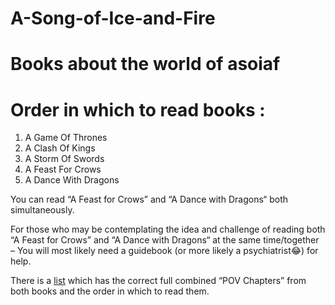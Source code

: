 # A-Song-of-Ice-and-Fire

# Books about the world of asoiaf

# Order in which to read books :

  1. A Game Of Thrones
  2. A Clash Of Kings
  3. A Storm Of Swords
  4. A Feast For Crows
  5. A Dance With Dragons


  You can read “A Feast for Crows” and “A Dance with Dragons“ both simultaneously. 
  
  For those who may be contemplating the idea and challenge of reading both “A Feast for Crows” and “A Dance with Dragons“ at the same time/together – You will most likely need a   guidebook (or more likely a psychiatrist😂) for help.
  
  There is a [list](http://afeastwithdragons.com/) which has the correct full combined “POV Chapters” from both books and the order in which to read them.
